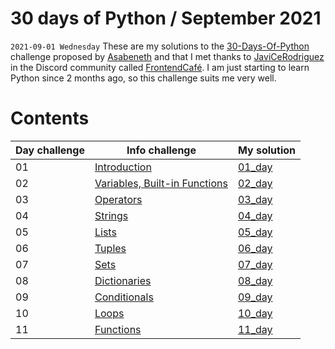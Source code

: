 # 30 days of Python / September 2021
`2021-09-01 Wednesday`
These are my solutions to the [30-Days-Of-Python](https://github.com/Asabeneh/30-Days-Of-Python "30-Days-Of-Python") challenge proposed by [Asabeneth](https://github.com/Asabeneh "Asabeneth") and that I met thanks to [JaviCeRodriguez](https://github.com/JaviCeRodriguez "JaviCeRodriguez")  in the Discord community called [FrontendCafé](https://frontend.cafe "FrontendCafé"). I am just starting to learn Python since 2 months ago, so this challenge suits me very well.

# Contents
Day challenge | Info challenge | My solution
--------------|----------------|------------
01 | [Introduction](https://github.com/Asabeneh/30-Days-Of-Python/blob/master/readme.md "Introduction") | [01_day](https://github.com/pachecurita/30DaysOfPython/blob/main/01_day/helloworld.py)
02  | [Variables, Built-in Functions](https://github.com/Asabeneh/30-Days-Of-Python/blob/master/02_Day_Variables_builtin_functions/02_variables_builtin_functions.md "Variables, Built-in Functions")  | [02_day](https://github.com/pachecurita/30DaysOfPython/tree/main/02_day)
03 | [Operators](https://github.com/Asabeneh/30-Days-Of-Python/blob/master/03_Day_Operators/03_operators.md "Operators") |[03_day](https://github.com/pachecurita/30DaysOfPython/tree/main/03_day)
04 | [Strings](https://github.com/Asabeneh/30-Days-Of-Python/blob/master/04_Day_Strings/04_strings.md "Strings") | [04_day](https://github.com/pachecurita/30DaysOfPython/tree/main/04_day)
05 | [Lists](https://github.com/Asabeneh/30-Days-Of-Python/blob/master/05_Day_Lists/05_lists.md "Lists") | [05_day](https://github.com/pachecurita/30DaysOfPython/tree/main/05_day)
06 | [Tuples](https://github.com/Asabeneh/30-Days-Of-Python/blob/master/06_Day_Tuples/06_tuples.md "Tuples") | [06_day](https://github.com/pachecurita/30DaysOfPython/tree/main/06_day)
07 | [Sets](https://github.com/Asabeneh/30-Days-Of-Python/blob/master/07_Day_Sets/07_sets.md "Sets") | [07_day](https://github.com/pachecurita/30DaysOfPython/tree/main/07_day)
08 | [Dictionaries](https://github.com/Asabeneh/30-Days-Of-Python/blob/master/08_Day_Dictionaries/08_dictionaries.md "Dictionaries") | [08_day](https://github.com/pachecurita/30DaysOfPython/tree/main/08_day)
09 | [Conditionals](https://github.com/Asabeneh/30-Days-Of-Python/blob/master/09_Day_Conditionals/09_conditionals.md "Conditionals") | [09_day](https://github.com/pachecurita/30DaysOfPython/tree/main/09_day)
10 | [Loops](https://github.com/Asabeneh/30-Days-Of-Python/blob/master/10_Day_Loops/10_loops.md "Loops") | [10_day](https://github.com/pachecurita/30DaysOfPython/tree/main/10_day)
11 | [Functions](https://github.com/Asabeneh/30-Days-Of-Python/blob/master/11_Day_Functions/11_functions.md "Functions") | [11_day](https://github.com/pachecurita/30DaysOfPython/tree/main/11_day)